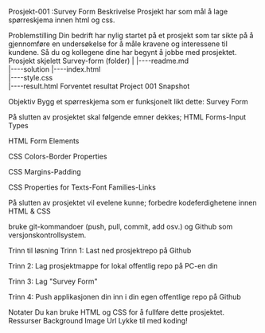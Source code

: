 Prosjekt-001 :Survey Form
Beskrivelse
Prosjekt har som mål å lage spørreskjema innen html og css.

Problemstilling
Din bedrift har nylig startet på et prosjekt som tar sikte på å gjennomføre en undersøkelse for å måle kravene og interessene til kundene. Så du og kollegene dine har begynt å jobbe med prosjektet.
Prosjekt skjelett
Survey-form (folder)
|
|----readme.md                   
|----solution
        |----index.html  
        |----style.css   
        |----result.html 
Forventet resultat
Project 001 Snapshot

Objektiv
Bygg et spørreskjema som er funksjonelt likt dette: Survey Form

På slutten av prosjektet skal følgende emner dekkes;
HTML Forms-Input Types

HTML Form Elements

CSS Colors-Border Properties

CSS Margins-Padding

CSS Properties for Texts-Font Families-Links

På slutten av prosjektet vil evelene kunne;
forbedre kodeferdighetene innen HTML & CSS

bruke git-kommandoer (push, pull, commit, add osv.) og Github som versjonskontrollsystem.

Trinn til løsning
Trinn 1: Last ned prosjektrepo på Github

Trinn 2: Lag prosjektmappe for lokal offentlig repo på PC-en din

Trinn 3: Lag "Survey Form"

Trinn 4: Push applikasjonen din inn i din egen offentlige repo på Github

Notater
Du kan bruke HTML og CSS for å fullføre dette prosjektet.
Ressurser
Background Image Url
Lykke til med koding!
